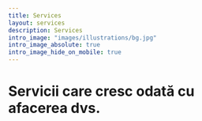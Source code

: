 ```yaml
---
title: Services
layout: services
description: Services
intro_image: "images/illustrations/bg.jpg"
intro_image_absolute: true
intro_image_hide_on_mobile: true
---
```


# Servicii care cresc odată cu afacerea dvs.
